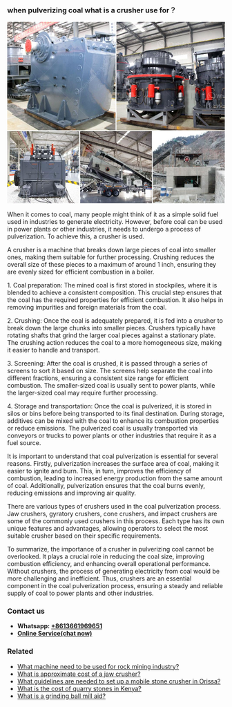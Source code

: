 <h3>when pulverizing coal what is a crusher use for？</h3><img src='1701743032.jpg' alt=''><p>When it comes to coal, many people might think of it as a simple solid fuel used in industries to generate electricity. However, before coal can be used in power plants or other industries, it needs to undergo a process of pulverization. To achieve this, a crusher is used.</p><p>A crusher is a machine that breaks down large pieces of coal into smaller ones, making them suitable for further processing. Crushing reduces the overall size of these pieces to a maximum of around 1 inch, ensuring they are evenly sized for efficient combustion in a boiler.</p><p>1. Coal preparation: The mined coal is first stored in stockpiles, where it is blended to achieve a consistent composition. This crucial step ensures that the coal has the required properties for efficient combustion. It also helps in removing impurities and foreign materials from the coal.</p><p>2. Crushing: Once the coal is adequately prepared, it is fed into a crusher to break down the large chunks into smaller pieces. Crushers typically have rotating shafts that grind the larger coal pieces against a stationary plate. The crushing action reduces the coal to a more homogeneous size, making it easier to handle and transport.</p><p>3. Screening: After the coal is crushed, it is passed through a series of screens to sort it based on size. The screens help separate the coal into different fractions, ensuring a consistent size range for efficient combustion. The smaller-sized coal is usually sent to power plants, while the larger-sized coal may require further processing.</p><p>4. Storage and transportation: Once the coal is pulverized, it is stored in silos or bins before being transported to its final destination. During storage, additives can be mixed with the coal to enhance its combustion properties or reduce emissions. The pulverized coal is usually transported via conveyors or trucks to power plants or other industries that require it as a fuel source.</p><p>It is important to understand that coal pulverization is essential for several reasons. Firstly, pulverization increases the surface area of coal, making it easier to ignite and burn. This, in turn, improves the efficiency of combustion, leading to increased energy production from the same amount of coal. Additionally, pulverization ensures that the coal burns evenly, reducing emissions and improving air quality.</p><p>There are various types of crushers used in the coal pulverization process. Jaw crushers, gyratory crushers, cone crushers, and impact crushers are some of the commonly used crushers in this process. Each type has its own unique features and advantages, allowing operators to select the most suitable crusher based on their specific requirements.</p><p>To summarize, the importance of a crusher in pulverizing coal cannot be overlooked. It plays a crucial role in reducing the coal size, improving combustion efficiency, and enhancing overall operational performance. Without crushers, the process of generating electricity from coal would be more challenging and inefficient. Thus, crushers are an essential component in the coal pulverization process, ensuring a steady and reliable supply of coal to power plants and other industries.</p><h3>Contact us</h3><ul><li><strong>Whatsapp:&nbsp;<a href="https://wa.me/8613661969651">+8613661969651</a></strong></li><li><a href="https://swt.shibang-china.com/?git&amp;zhl&amp;when pulverizing coal what is a crusher use for？"><strong>Online Service(chat now)</strong></a></li></ul><h3>Related</h3><ul><li><a href='What machine need to be used for rock mining industry.md'>What machine need to be used for rock mining industry?</a></li><li><a href='What is approximate cost of a jaw crusher.md'>What is approximate cost of a jaw crusher?</a></li><li><a href='What guidelines are needed to set up a mobile stone crusher in Orissa.md'>What guidelines are needed to set up a mobile stone crusher in Orissa?</a></li><li><a href='What is the cost of quarry stones in Kenya.md'>What is the cost of quarry stones in Kenya?</a></li><li><a href='What is a grinding ball mill aid.md'>What is a grinding ball mill aid?</a></li></ul>